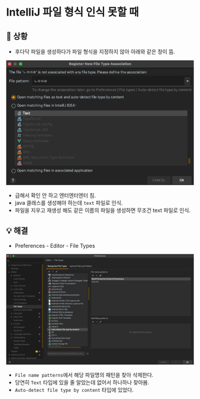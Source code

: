 # IntelliJ 파일 형식 인식 못할 때

## 🤔 상황
- 후다닥 파일을 생성하다가 파일 형식을 지정하지 않아 아래와 같은 창이 뜸.

![](.%5B20210407%5D_intellij_filetype_images/246b815c.png)

- 급해서 확인 안 하고 엔터엔터엔터 침.
- java 클래스를 생성해야 하는데 `text` 파일로 인식.
- 파일을 지우고 재생성 해도 같은 이름의 파일을 생성하면 무조건 text 파일로 인식.

## 💡 해결
- Preferences - Editor - File Types

![](.%5B20210407%5D_intellij_filetype_images/62ce35fc.png)

- `File name patterns`에서 해당 파일명의 패턴을 찾아 삭제한다.
- 당연히 `Text` 타입에 있을 줄 알았는데 없어서 하나하나 찾아봄.
- `Auto-detect file type by content` 타입에 있었다.
